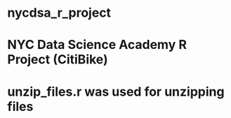 # nycdsa_r_project
# NYC Data Science Academy R Project (CitiBike)

# unzip_files.r was used for unzipping files